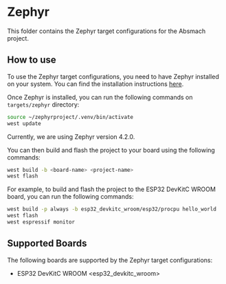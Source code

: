 # Zephyr

This folder contains the Zephyr target configurations for the Absmach project.

## How to use

To use the Zephyr target configurations, you need to have Zephyr installed on your system. You can find the installation instructions [here](https://docs.zephyrproject.org/latest/develop/getting_started/index.html).

Once Zephyr is installed, you can run the following commands on `targets/zephyr` directory:

```bash
source ~/zephyrproject/.venv/bin/activate
west update
```

Currently, we are using Zephyr version 4.2.0.

You can then build and flash the project to your board using the following commands:

```bash
west build -b <board-name> <project-name>
west flash
```

For example, to build and flash the project to the ESP32 DevKitC WROOM board, you can run the following commands:

```bash
west build -p always -b esp32_devkitc_wroom/esp32/procpu hello_world
west flash
west espressif monitor
```

## Supported Boards

The following boards are supported by the Zephyr target configurations:

- ESP32 DevKitC WROOM <esp32_devkitc_wroom>
